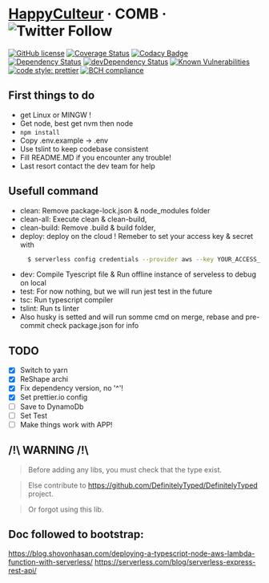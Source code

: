 # [HappyCulteur](https://www.happyculteur.co/) &middot; COMB &middot; ![Twitter Follow](https://img.shields.io/twitter/follow/happyculteur_.svg?style=social&label=Follow)
[![GitHub license](https://img.shields.io/badge/license-MIT-blue.svg)](https://github.com/happyculteur/comb/blob/master/LICENSE.md)
[![Coverage Status](https://coveralls.io/repos/github/happyculteur/comb/badge.svg?branch=master)](https://coveralls.io/github/happyculteur/comb?branch=master)
[![Codacy Badge](https://api.codacy.com/project/badge/Grade/5abf1e5b493140b79797ccc307fe9b3c)](https://www.codacy.com/app/happyculteur/comb?utm_source=github.com&amp;utm_medium=referral&amp;utm_content=happyculteur/comb&amp;utm_campaign=Badge_Grade)
<a href="https://david-dm.org/happyculteur/comb"><img src="https://david-dm.org/happyculteur/comb.svg" alt="Dependency Status"></a>
<a href="https://david-dm.org/happyculteur/comb/?type=dev"><img src="https://david-dm.org/happyculteur/comb/dev-status.svg" alt="devDependency Status"></a>
[![Known Vulnerabilities](https://snyk.io/test/github/happyculteur/comb/badge.svg)](https://snyk.io/test/github/happyculteur/comb)
[![code style: prettier](https://img.shields.io/badge/code_style-prettier-ff69b4.svg)](https://github.com/prettier/prettier)
[![BCH compliance](https://bettercodehub.com/edge/badge/happyculteur/comb?branch=master)](https://bettercodehub.com/)

## First things to do
  * get Linux or MINGW !
  * Get node, best get nvm then node
  * ```npm install```
  * Copy .env.example -> .env
  * Use tslint to keep codebase consistent
  * Fill README.MD if you encounter any trouble!
  * Last resort contact the dev team for help

## Usefull command
* clean: Remove package-lock.json & node_modules folder 
* clean-all: Execute clean & clean-build,
* clean-build: Remove .build & build folder,
* deploy: deploy on the cloud ! Remeber to set your access key & secret with
  ```bash
    $ serverless config credentials --provider aws --key YOUR_ACCESS_KEY --secret YOUR_SECRET_KEY
  ```
* dev: Compile Tyescript file & Run offline instance of serveless to debug on local
* test: For now nothing, but we will run jest test in the future
* tsc: Run typescript compiler
* tslint: Run ts linter
* Also husky is setted and will run somme cmd on merge, rebase and pre-commit check package.json for info

## TODO
 * [X] Switch to yarn
 * [X] ReShape archi
 * [X] Fix dependency version, no '^'!
 * [X] Set prettier.io config
 * [ ] Save to DynamoDb
 * [ ] Set Test
 * [ ] Make things work with APP!

## /!\ WARNING /!\
> Before adding any libs, you must check that the type exist.

> Else contribute to https://github.com/DefinitelyTyped/DefinitelyTyped project.

> Or forgot using this lib.

## Doc followed to bootstrap:
https://blog.shovonhasan.com/deploying-a-typescript-node-aws-lambda-function-with-serverless/
https://serverless.com/blog/serverless-express-rest-api/